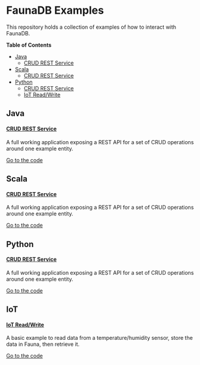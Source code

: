 # FaunaDB Examples

This repository holds a collection of examples of how to interact with FaunaDB.

__Table of Contents__

* [Java](#java)
  * [CRUD REST Service](java/faunadb-crud-example-app)
* [Scala](#scala)
  * [CRUD REST Service](scala/faunadb-crud-example-app)
* [Python](#python)
  * [CRUD REST Service](python/faunadb-crud-example-app)
  * [IoT Read/Write](python/iot)

## Java
#### [CRUD REST Service](java/faunadb-crud-example-app)
A full working application exposing a REST API for a set of CRUD operations around one example entity. 

[Go to the code](java/faunadb-crud-example-app)

## Scala
#### [CRUD REST Service](scala/faunadb-crud-example-app)
A full working application exposing a REST API for a set of CRUD operations around one example entity.

[Go to the code](scala/faunadb-crud-example-app)

## Python
#### [CRUD REST Service](python/faunadb-crud-example-app)
A full working application exposing a REST API for a set of CRUD operations around one example entity.

[Go to the code](python/faunadb-crud-example-app)

## IoT
#### [IoT Read/Write](python/iot)
A basic example to read data from a temperature/humidity sensor, store the data in Fauna, then retrieve it.

[Go to the code](python/iot)